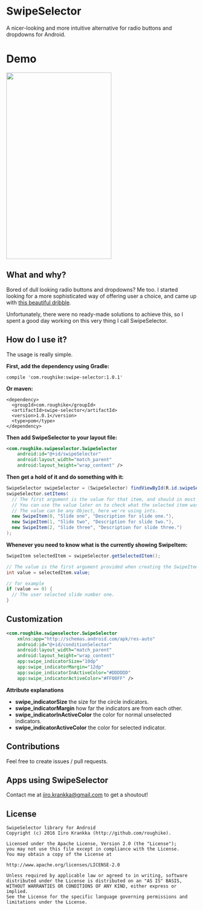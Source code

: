 # SwipeSelector
A nicer-looking and more intuitive alternative for radio buttons and dropdowns for Android.

# Demo
<img src="https://raw.githubusercontent.com/roughike/SwipeSelector/master/swipeselector_demo.gif" width="278" height="492" />


## What and why?

Bored of dull looking radio buttons and dropdowns? Me too. I started looking for a more sophisticated way of offering user a choice, and came up with [this beautiful dribble](https://dribbble.com/shots/2343630-Create-Shipment).

Unfortunately, there were no ready-made solutions to achieve this, so I spent a good day working on this very thing I call SwipeSelector.

## How do I use it?

The usage is really simple.

**First, add the dependency using Gradle:**

```
compile 'com.roughike:swipe-selector:1.0.1'
```

**Or maven:**
```
<dependency>
  <groupId>com.roughike</groupId>
  <artifactId>swipe-selector</artifactId>
  <version>1.0.1</version>
  <type>pom</type>
</dependency>
```

**Then add SwipeSelector to your layout file:**

```xml
<com.roughike.swipeselector.SwipeSelector
    android:id="@+id/swipeSelector"
    android:layout_width="match_parent"
    android:layout_height="wrap_content" />
```

**Then get a hold of it and do something with it:**

```java
SwipeSelector swipeSelector = (SwipeSelector) findViewById(R.id.swipeSelector);
swipeSelector.setItems(
  // The first argument is the value for that item, and should in most cases be unique.
  // You can use the value later on to check what the selected item was.
  // The value can be any Object, here we're using ints.
  new SwipeItem(0, "Slide one", "Description for slide one."),
  new SwipeItem(1, "Slide two", "Description for slide two."),
  new SwipeItem(2, "Slide three", "Description for slide three.")
);
```

**Whenever you need to know what is the currently showing SwipeItem:**
```java
SwipeItem selectedItem = swipeSelector.getSelectedItem();

// The value is the first argument provided when creating the SwipeItem.
int value = selectedItem.value;

// for example
if (value == 0) {
  // The user selected slide number one.
}
```

## Customization

```xml
<com.roughike.swipeselector.SwipeSelector
    xmlns:app="http://schemas.android.com/apk/res-auto"
    android:id="@+id/conditionSelector"
    android:layout_width="match_parent"
    android:layout_height="wrap_content"
    app:swipe_indicatorSize="10dp"
    app:swipe_indicatorMargin="12dp"
    app:swipe_indicatorInActiveColor="#DDDDDD"
    app:swipe_indicatorActiveColor="#FF00FF" />
```

**Attribute explanations**

* **swipe_indicatorSize** the size for the circle indicators.
* **swipe_indicatorMargin** how far the indicators are from each other.
* **swipe_indicatorInActiveColor** the color for normal unselected indicators.
* **swipe_indicatorActiveColor** the color for selected indicator.

## Contributions

Feel free to create issues / pull requests.

## Apps using SwipeSelector

Contact me at iiro.krankka@gmail.com to get a shoutout!

## License

```
SwipeSelector library for Android
Copyright (c) 2016 Iiro Krankka (http://github.com/roughike).

Licensed under the Apache License, Version 2.0 (the "License");
you may not use this file except in compliance with the License.
You may obtain a copy of the License at

http://www.apache.org/licenses/LICENSE-2.0

Unless required by applicable law or agreed to in writing, software
distributed under the License is distributed on an "AS IS" BASIS,
WITHOUT WARRANTIES OR CONDITIONS OF ANY KIND, either express or implied.
See the License for the specific language governing permissions and
limitations under the License.
```
